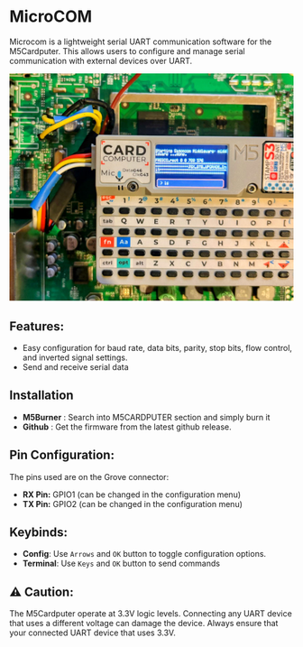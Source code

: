# MicroCOM

Microcom is a lightweight serial UART communication software for the M5Cardputer. This allows users to configure and manage serial communication with external devices over UART.


![MicroCOM in use](image.jpg)


## Features:
- Easy configuration for baud rate, data bits, parity, stop bits, flow control, and inverted signal settings.
- Send and receive serial data

## Installation
- <b>M5Burner</b> : Search into M5CARDPUTER section and simply burn it
- <b>Github</b> : Get the firmware from the latest github release.

## Pin Configuration:
The pins used are on the Grove connector:

- <b>RX Pin:</b> GPIO1 (can be changed in the configuration menu)
- <b>TX Pin:</b> GPIO2 (can be changed in the configuration menu)

## Keybinds:

- <b>Config</b>: Use `Arrows` and `OK` button to toggle configuration options.
- <b>Terminal</b>: Use `Keys` and `OK` button to send commands

## ⚠️ Caution:

The M5Cardputer operate at 3.3V logic levels. Connecting any UART device that uses a different voltage can damage the device. Always ensure that your connected UART device that uses 3.3V.